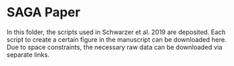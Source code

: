 # SAGA Paper

In this folder, the scripts used in Schwarzer et al. 2019 are deposited. Each script to create a certain figure in the manuscript can be downloaded here. Due to space constraints, the necessary raw data can be downloaded via separate links.